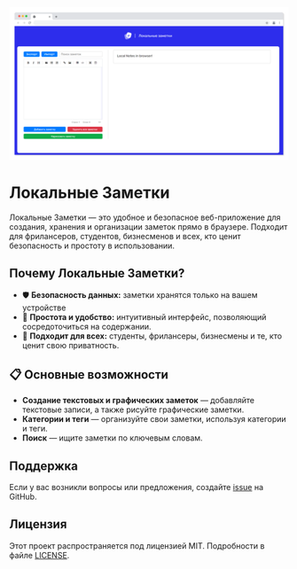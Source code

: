 ![](https://github.com/SerGioPlay01/localnotes/blob/main/screen.png)

# Локальные Заметки

Локальные Заметки — это удобное и безопасное веб-приложение для создания, хранения и организации заметок прямо в браузере. Подходит для фрилансеров, студентов, бизнесменов и всех, кто ценит безопасность и простоту в использовании.

## Почему Локальные Заметки?

* 🛡 **Безопасность данных:** заметки хранятся только на вашем устройстве
* 🚀 **Простота и удобство:** интуитивный интерфейс, позволяющий сосредоточиться на содержании.
* 🏫 **Подходит для всех:** студенты, фрилансеры, бизнесмены и те, кто ценит свою приватность.

## 📋 Основные возможности

- **Создание текстовых и графических заметок** — добавляйте текстовые записи, а также рисуйте графические заметки.
- **Категории и теги** — организуйте свои заметки, используя категории и теги.
- **Поиск** — ищите заметки по ключевым словам.

## Поддержка

Если у вас возникли вопросы или предложения, создайте [issue](https://github.com/SerGioPlay01/localnotes/issues) на GitHub.

## Лицензия

Этот проект распространяется под лицензией MIT. Подробности в файле [LICENSE](LICENSE).
